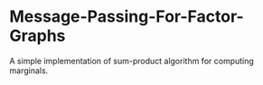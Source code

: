 # Message-Passing-For-Factor-Graphs
A simple implementation of sum-product algorithm for computing marginals. 
